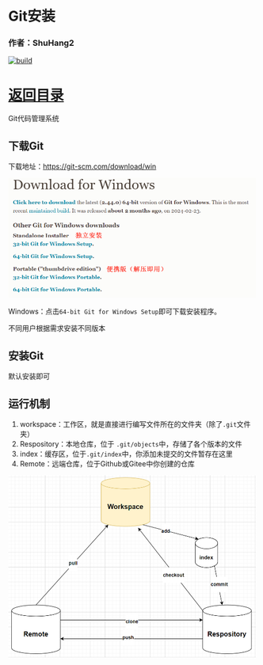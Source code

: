# Git安装

### 作者：ShuHang2

[![build](https://github.com/Anduin2017/HowToCook/actions/workflows/build.yml/badge.svg)](https://github.com/ShuHang2/ShuHang2.github.io)

# [返回目录](GIT.MD)
   
Git代码管理系统

## 下载Git

下载地址：<https://git-scm.com/download/win>

<img src="./img/1.png" alt="" width="500" height=auto>

Windows：点击`64-bit Git for Windows Setup`即可下载安装程序。

不同用户根据需求安装不同版本

## 安装Git

默认安装即可

## 运行机制

1. workspace：工作区，就是直接进行编写文件所在的文件夹（除了`.git`文件夹）
2. Respository：本地仓库，位于 `.git/objects`中，存储了各个版本的文件
3. index：缓存区，位于`.git/index`中，你添加未提交的文件暂存在这里
4. Remote：远端仓库，位于Github或Gitee中你创建的仓库

<img src="./img/Git工作流程.png" alt="Git工作流程" width="500" height=auto>